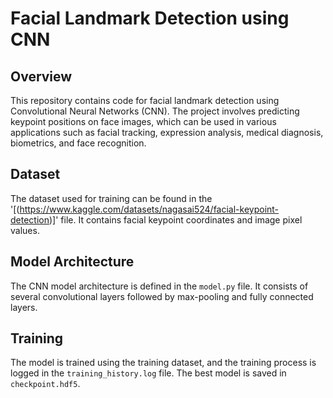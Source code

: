 # Facial Landmark Detection using CNN

## Overview

This repository contains code for facial landmark detection using Convolutional Neural Networks (CNN). The project involves predicting keypoint positions on face images, which can be used in various applications such as facial tracking, expression analysis, medical diagnosis, biometrics, and face recognition.

## Dataset

The dataset used for training can be found in the '[(https://www.kaggle.com/datasets/nagasai524/facial-keypoint-detection)]' file. It contains facial keypoint coordinates and image pixel values.

## Model Architecture

The CNN model architecture is defined in the `model.py` file. It consists of several convolutional layers followed by max-pooling and fully connected layers.

## Training

The model is trained using the training dataset, and the training process is logged in the `training_history.log` file. The best model is saved in `checkpoint.hdf5`.

```bash
